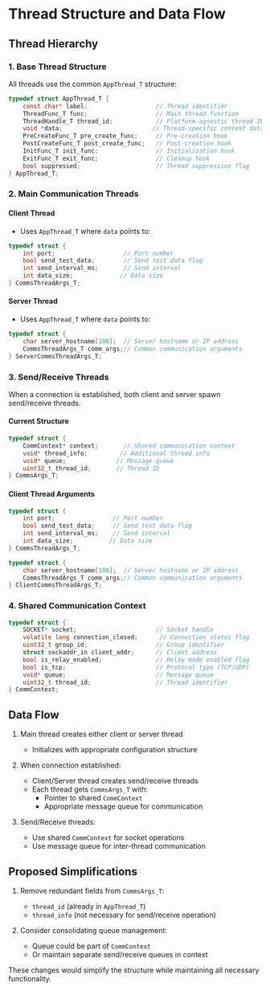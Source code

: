 # Thread Structure and Data Flow

## Thread Hierarchy

### 1. Base Thread Structure
All threads use the common `AppThread_T` structure:
```c
typedef struct AppThread_T {
    const char* label;                   // Thread identifier
    ThreadFunc_T func;                   // Main thread function
    ThreadHandle_T thread_id;            // Platform-agnostic thread ID
    void *data;                         // Thread-specific context data
    PreCreateFunc_T pre_create_func;     // Pre-creation hook
    PostCreateFunc_T post_create_func;   // Post-creation hook
    InitFunc_T init_func;                // Initialization hook
    ExitFunc_T exit_func;                // Cleanup hook
    bool suppressed;                     // Thread suppression flag
} AppThread_T;
```

### 2. Main Communication Threads

#### Client Thread
- Uses `AppThread_T` where `data` points to:
```c
typedef struct {
    int port;                   // Port number
    bool send_test_data;        // Send test data flag
    int send_interval_ms;       // Send interval
    int data_size;             // Data size
} CommsThreadArgs_T;
```

#### Server Thread
- Uses `AppThread_T` where `data` points to:
```c
typedef struct {
    char server_hostname[100];  // Server hostname or IP address
    CommsThreadArgs_T comm_args;// Common communication arguments
} ServerCommsThreadArgs_T;
```

### 3. Send/Receive Threads
When a connection is established, both client and server spawn send/receive threads.

#### Current Structure
```c
typedef struct {
    CommContext* context;       // Shared communication context
    void* thread_info;         // Additional thread info
    void* queue;              // Message queue
    uint32_t thread_id;       // Thread ID
} CommsArgs_T;
```

#### Client Thread Arguments
```c
typedef struct {
    int port;                // Port number
    bool send_test_data;     // Send test data flag
    int send_interval_ms;    // Send interval
    int data_size;          // Data size
} CommsThreadArgs_T;

typedef struct {
    char server_hostname[100];  // Server hostname or IP address
    CommsThreadArgs_T comm_args;// Common communication arguments
} ClientCommsThreadArgs_T;
```

### 4. Shared Communication Context
```c
typedef struct {
    SOCKET* socket;                      // Socket handle
    volatile long connection_closed;      // Connection status flag
    uint32_t group_id;                   // Group identifier
    struct sockaddr_in client_addr;      // Client address
    bool is_relay_enabled;               // Relay mode enabled flag
    bool is_tcp;                         // Protocol type (TCP/UDP)
    void* queue;                         // Message queue
    uint32_t thread_id;                  // Thread identifier
} CommContext;
```

## Data Flow

1. Main thread creates either client or server thread
   - Initializes with appropriate configuration structure

2. When connection established:
   - Client/Server thread creates send/receive threads
   - Each thread gets `CommsArgs_T` with:
     - Pointer to shared `CommContext`
     - Appropriate message queue for communication

3. Send/Receive threads:
   - Use shared `CommContext` for socket operations
   - Use message queue for inter-thread communication

## Proposed Simplifications

1. Remove redundant fields from `CommsArgs_T`:
   - `thread_id` (already in `AppThread_T`)
   - `thread_info` (not necessary for send/receive operation)

2. Consider consolidating queue management:
   - Queue could be part of `CommContext`
   - Or maintain separate send/receive queues in context

These changes would simplify the structure while maintaining all necessary functionality.
